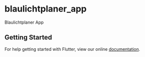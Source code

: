 # blaulichtplaner_app

Blaulichtplaner App

## Getting Started

For help getting started with Flutter, view our online
[documentation](https://flutter.io/).
